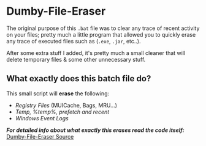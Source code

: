 # Dumby-File-Eraser
The original purpose of this `.bat` file was to clear any trace of recent activity on your files; pretty much a little program that allowed you to quickly erase any trace of executed files such as (`.exe`, `.jar`, etc..).

After some extra stuff I added, it's pretty much a small cleaner that will delete temporary files & some other unnecessary stuff.




## What exactly does this batch file do?
This small script will **erase** the following:

- *Registry Files* (MUICache, Bags, MRU...)
- *Temp, %temp%, prefetch and recent*
- *Windows Event Logs*

**_For detailed info about what exactly this erases read the code itself:_** [Dumby-File-Eraser Source](https://github.com/Nox-Arcana/Dumby-File-Eraser/blob/master/Dummy%20File%20Eraser/Dummy%20File%20Eraser.bat)
